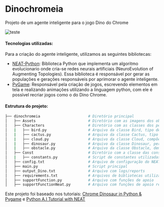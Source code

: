 # Dinochromeia
Projeto de um agente inteligente para o jogo Dino do Chrome 

![teste](https://user-images.githubusercontent.com/33101169/133177957-08292e22-b35c-443e-9185-b39c2f7cc708.gif)

#### Tecnologias utilizadas:
Para a criação do agente inteligente, utilizamos as seguintes bibliotecas:
- [NEAT-Python](https://neat-python.readthedocs.io/en/latest/): Biblioteca Python que implementa um algoritmo evolucionario onde cria-se redes neurais artificiais (NeuroEvolution of Augmenting Topologies). Essa biblioteca é responsável por gerar as populações e gerações responsáveis por aprimorar o agente inteligente.
- [PyGame](https://www.pygame.org/news): Responsável pela criação de jogos, escrevendo elementos em tela e realizando animações utilizando a linguagem python, com ele é possível recriar jogos como o do Dino Chrome.

#### Estrutura do projeto:

```bash
├── dinochromeia                      # Diretório principal
│   ├── Assets                        # Diretório com as imagens dos obstáculos, dinossauros
│   ├── Characters                    # Diretório com as classes dos personagens
│   |   ├── bird.py                   # Arquivo da classe Bird, tipo de personagem-obstáculo do jogo
│   |   ├── cactus.py                 # Arquivo da classe Cactus, tipo de personagem-obstáculo do jogo
│   |   ├── cloud.py                  # Arquivo da classe Cloud, compõe o cenário pre-histórico do jogo
│   |   ├── dinosaur.py               # Arquivo da classe Dinosaur, personagem principal do jogo
│   |   ├── obstacle.py               # Arquivo da classe Obstacle, demais obstáculos herdam desta.
│   ├── Const                         # Diretório com a classe das constantes utlizadas
│   |   ├── constants.py              # Script de constantes utilizadas no código
│   ├── config.txt                    # Arquivo de configuração do NEAT-Python 
│   ├── main.py                       # Script principal 
│   ├── output_Dino.txt               # Arquivo com logs/reports 
│   ├── requirements.txt              # Arquivos de bibliotecas utilizadas no projeto
│   ├── supportFunction.py            # Arquivo com funções de apoio
│   ├── supportFunctionNeat.py        # Arquivo com funções de apoio relativas ao uso para o NEAT

```

Este projeto foi baseado nos tutoriais:
[Chrome Dinosaur in Python & Pygame](https://youtu.be/KOBKkPWGP-g) e 
[Python A.I Tutorial with NEAT](https://www.youtube.com/watch?v=lcC-jiCuDnQ&t=33s)
